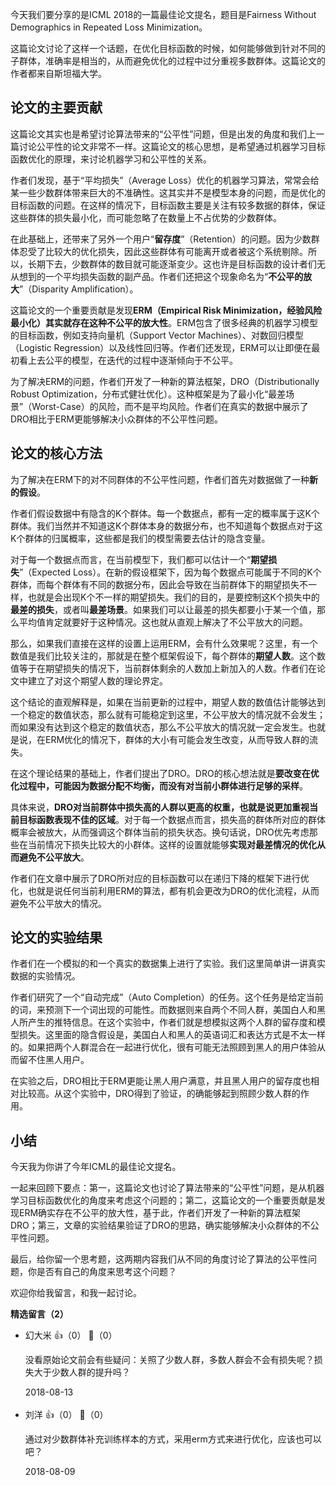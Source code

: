 今天我们要分享的是ICML 2018的一篇最佳论文提名，题目是Fairness Without Demographics in Repeated Loss Minimization。

这篇论文讨论了这样一个话题，在优化目标函数的时候，如何能够做到针对不同的子群体，准确率是相当的，从而避免优化的过程中过分重视多数群体。这篇论文的作者都来自斯坦福大学。

## 论文的主要贡献

这篇论文其实也是希望讨论算法带来的“公平性”问题，但是出发的角度和我们上一篇讨论公平性的论文非常不一样。这篇论文的核心思想，是希望通过机器学习目标函数优化的原理，来讨论机器学习和公平性的关系。

作者们发现，基于“平均损失”（Average Loss）优化的机器学习算法，常常会给某一些少数群体带来巨大的不准确性。这其实并不是模型本身的问题，而是优化的目标函数的问题。在这样的情况下，目标函数主要是关注有较多数据的群体，保证这些群体的损失最小化，而可能忽略了在数量上不占优势的少数群体。

在此基础上，还带来了另外一个用户“**留存度**”（Retention）的问题。因为少数群体忍受了比较大的优化损失，因此这些群体有可能离开或者被这个系统剔除。所以，长期下去，少数群体的数目就可能逐渐变少。这也许是目标函数的设计者们无从想到的一个平均损失函数的副产品。作者们还把这个现象命名为“**不公平的放大**”（Disparity Amplification）。

这篇论文的一个重要贡献是发现**ERM（Empirical Risk Minimization，经验风险最小化）其实就存在这种不公平的放大性**。ERM包含了很多经典的机器学习模型的目标函数，例如支持向量机（Support Vector Machines）、对数回归模型（Logistic Regression）以及线性回归等。作者们还发现，ERM可以让即便在最初看上去公平的模型，在迭代的过程中逐渐倾向于不公平。

为了解决ERM的问题，作者们开发了一种新的算法框架，DRO（Distributionally Robust Optimization，分布式健壮优化）。这种框架是为了最小化“最差场景”（Worst-Case）的风险，而不是平均风险。作者们在真实的数据中展示了DRO相比于ERM更能够解决小众群体的不公平性问题。

## 论文的核心方法

为了解决在ERM下的对不同群体的不公平性问题，作者们首先对数据做了一种**新的假设**。

作者们假设数据中有隐含的K个群体。每一个数据点，都有一定的概率属于这K个群体。我们当然并不知道这K个群体本身的数据分布，也不知道每个数据点对于这K个群体的归属概率，这些都是我们的模型需要去估计的隐含变量。

对于每一个数据点而言，在当前模型下，我们都可以估计一个“**期望损失**”（Expected Loss）。在新的假设框架下，因为每个数据点可能属于不同的K个群体，而每个群体有不同的数据分布，因此会导致在当前群体下的期望损失不一样，也就是会出现K个不一样的期望损失。我们的目的，是要控制这K个损失中的**最差的损失**，或者叫**最差场景**。如果我们可以让最差的损失都要小于某一个值，那么平均值肯定就要好于这种情况。这也就从直观上解决了不公平放大的问题。

那么，如果我们直接在这样的设置上运用ERM，会有什么效果呢？这里，有一个数值是我们比较关注的，那就是在整个框架假设下，每个群体的**期望人数**。这个数值等于在期望损失的情况下，当前群体剩余的人数加上新加入的人数。作者们在论文中建立了对这个期望人数的理论界定。

这个结论的直观解释是，如果在当前更新的过程中，期望人数的数值估计能够达到一个稳定的数值状态，那么就有可能稳定到这里，不公平放大的情况就不会发生；而如果没有达到这个稳定的数值状态，那么不公平放大的情况就一定会发生。也就是说，在ERM优化的情况下，群体的大小有可能会发生改变，从而导致人群的流失。

在这个理论结果的基础上，作者们提出了DRO。DRO的核心想法就是**要改变在优化过程中，可能因为数据分配不均衡，而没有对当前小群体进行足够的采样**。

具体来说，**DRO对当前群体中损失高的人群以更高的权重，也就是说更加重视当前目标函数表现不佳的区域**。对于每一个数据点而言，损失高的群体所对应的群体概率会被放大，从而强调这个群体当前的损失状态。换句话说，DRO优先考虑那些在当前情况下损失比较大的小群体。这样的设置就能够**实现对最差情况的优化从而避免不公平放大**。

作者们在文章中展示了DRO所对应的目标函数可以在递归下降的框架下进行优化，也就是说任何当前利用ERM的算法，都有机会更改为DRO的优化流程，从而避免不公平放大的情况。

## 论文的实验结果

作者们在一个模拟的和一个真实的数据集上进行了实验。我们这里简单讲一讲真实数据的实验情况。

作者们研究了一个“自动完成”（Auto Completion）的任务。这个任务是给定当前的词，来预测下一个词出现的可能性。而数据则来自两个不同人群，美国白人和黑人所产生的推特信息。在这个实验中，作者们就是想模拟这两个人群的留存度和模型损失。这里面的隐含假设是，美国白人和黑人的英语词汇和表达方式是不太一样的。如果把两个人群混合在一起进行优化，很有可能无法照顾到黑人的用户体验从而留不住黑人用户。

在实验之后，DRO相比于ERM更能让黑人用户满意，并且黑人用户的留存度也相对比较高。从这个实验中，DRO得到了验证，的确能够起到照顾少数人群的作用。

## 小结

今天我为你讲了今年ICML的最佳论文提名。

一起来回顾下要点：第一，这篇论文也讨论了算法带来的“公平性”问题，是从机器学习目标函数优化的角度来考虑这个问题的；第二，这篇论文的一个重要贡献是发现ERM确实存在不公平的放大性，基于此，作者们开发了一种新的算法框架DRO；第三，文章的实验结果验证了DRO的思路，确实能够解决小众群体的不公平性问题。

最后，给你留一个思考题，这两期内容我们从不同的角度讨论了算法的公平性问题，你是否有自己的角度来思考这个问题？

欢迎你给我留言，和我一起讨论。
<div><strong>精选留言（2）</strong></div><ul>
<li><span>幻大米</span> 👍（0） 💬（0）<p>没看原始论文前会有些疑问：关照了少数人群，多数人群会不会有损失呢？损失大于少数人群的提升吗？</p>2018-08-13</li><br/><li><span>刘洋</span> 👍（0） 💬（0）<p>通过对少数群体补充训练样本的方式，采用erm方式来进行优化，应该也可以吧？</p>2018-08-09</li><br/>
</ul>